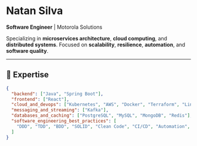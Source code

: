 # Natan Silva  

**Software Engineer** | Motorola Solutions  

Specializing in **microservices architecture**, **cloud computing**, and **distributed systems**. Focused on **scalability**, **resilience**, **automation**, and **software quality**.

---

## 🔹 Expertise
```json
{
  "backend": ["Java", "Spring Boot"],
  "frontend": ["React"],
  "cloud_and_devops": ["Kubernetes", "AWS", "Docker", "Terraform", "Linux"],
  "messaging_and_streaming": ["Kafka"],
  "databases_and_caching": ["PostgreSQL", "MySQL", "MongoDB", "Redis"],
  "software_engineering_best_practices": [
    "DDD", "TDD", "BDD", "SOLID", "Clean Code", "CI/CD", "Automation", "Quality Assurance"
  ]
}
